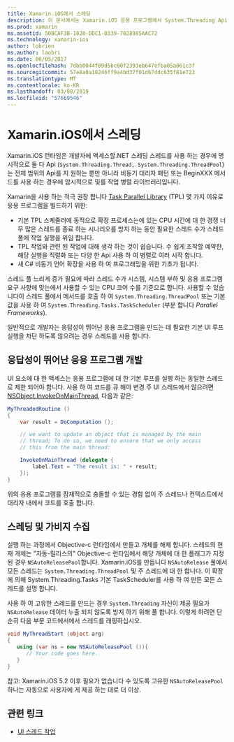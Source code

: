 ```yaml
---
title: Xamarin.iOS에서 스레딩
description: 이 문서에서는 Xamarin.iOS 응용 프로그램에서 System.Threading Api를 사용 하는 방법을 설명 합니다. 설명 하는 작업 병렬 라이브러리, 응답성이 뛰어난 응용 프로그램 및 가비지 컬렉션을 작성 합니다.
ms.prod: xamarin
ms.assetid: 50BCAF3B-1020-DDC1-0339-7028985AAC72
ms.technology: xamarin-ios
author: lobrien
ms.author: laobri
ms.date: 06/05/2017
ms.openlocfilehash: 7dbb0044f09d5bc00f2393eb647efba05a061c3f
ms.sourcegitcommit: 57e8a0a10246ff9a4bd37f01d67ddc635f81e723
ms.translationtype: MT
ms.contentlocale: ko-KR
ms.lasthandoff: 03/08/2019
ms.locfileid: "57669546"
---
```

# <a name="threading-in-xamarinios"></a>Xamarin.iOS에서 스레딩

Xamarin.iOS 런타임은 개발자에 액세스할.NET 스레딩 스레드를 사용 하는 경우에 명시적으로 둘 다 Api (`System.Threading.Thread, System.Threading.ThreadPool`)는 전체 범위의 Api를 지 원하는 뿐만 아니라 비동기 대리자 패턴 또는 BeginXXX 메서드를 사용 하는 경우에 암시적으로 및를 작업 병렬 라이브러리입니다.



Xamarin을 사용 하는 적극 권장 합니다 [Task Parallel Library](https://msdn.microsoft.com/library/dd460717.aspx) (TPL) 몇 가지 이유로 응용 프로그램을 빌드하기 위한:
-  기본 TPL 스케줄러에 동적으로 확장 프로세스는에 있는 CPU 시간에 대 한 경쟁 너무 많은 스레드를 종료 하는 시나리오를 방지 하는 동안 필요한 스레드 수가 스레드 풀에 작업 실행을 위임 합니다. 
-  TPL 작업와 관련 된 작업에 대해 생각 하는 것이 쉽습니다. 수 쉽게 조작할 예약한, 해당 실행을 직렬화 또는 다양 한 Api 사용 하 여 병렬로 여러 시작 합니다. 
-  새 C# 비동기 언어 확장을 사용 하 여 프로그래밍을 위한 기초가 됩니다. 


스레드 풀 느리게 증가 필요에 따라 스레드 수가 시스템, 시스템 부하 및 응용 프로그램 요구 사항에 맞는에서 사용할 수 있는 CPU 코어 수를 기준으로 합니다. 사용할 수 있습니다이 스레드 풀에서 메서드를 호출 하 여 `System.Threading.ThreadPool` 또는 기본값을 사용 하 여 `System.Threading.Tasks.TaskScheduler` (부분 합니다 *Parallel Frameworks*).

일반적으로 개발자는 응답성이 뛰어난 응용 프로그램을 만드는 데 필요한 기본 UI 루프 실행을 차단 하도록 않으려는 경우 스레드를 사용 합니다.

 <a name="Developing_Responsive_Applications" />


## <a name="developing-responsive-applications"></a>응답성이 뛰어난 응용 프로그램 개발

UI 요소에 대 한 액세스는 응용 프로그램에 대 한 기본 루프를 실행 하는 동일한 스레드로 제한 되어야 합니다. 사용 하 여 코드를 큐 해야 변경 주 UI 스레드에서 않으려면 [NSObject.InvokeOnMainThread](xref:Foundation.NSObject), 다음과 같은:

```csharp
MyThreadedRoutine ()  
{  
    var result = DoComputation ();  

    // we want to update an object that is managed by the main
    // thread; To do so, we need to ensure that we only access
    // this from the main thread:

    InvokeOnMainThread (delegate {  
        label.Text = "The result is: " + result;  
    });
}
```

위의 응용 프로그램를 잠재적으로 충돌할 수 있는 경합 없이 주 스레드나 컨텍스트에서 대리자 내에서 코드를 호출 합니다.

 <a name="Threading_and_Garbage_Collection" />


## <a name="threading-and-garbage-collection"></a>스레딩 및 가비지 수집

실행 하는 과정에서 Objective-c 런타임에서 만들고 개체를 해제 합니다. 스레드의 현재 개체는 "자동-릴리스의" Objective-c 런타임에서 해당 개체에 대 한 플래그가 지정 된 경우 `NSAutoReleasePool`합니다. Xamarin.iOS를 만듭니다 `NSAutoRelease` 풀에서 모든 스레드는 `System.Threading.ThreadPool` 및 주 스레드에 대 한 합니다. 이 확장에 의해 System.Threading.Tasks 기본 TaskScheduler를 사용 하 여 만든 모든 스레드를 설명 합니다.

사용 하 여 고유한 스레드를 만드는 경우 `System.Threading` 자신이 제공 필요가 `NSAutoRelease` 데이터 누출 되지 않도록 방지 하기 위해 풀 합니다. 이렇게 하려면 단순히 다음 부분 코드에서에서 스레드를 래핑하십시오.

```csharp
void MyThreadStart (object arg)
{
   using (var ns = new NSAutoReleasePool ()){
      // Your code goes here.
   }
}
```

참고: Xamarin.iOS 5.2 이후 필요가 없습니다 수 있도록 고유한 `NSAutoReleasePool` 하나는 자동으로 사용자에 게 제공 하는 대로 더 이상.


## <a name="related-links"></a>관련 링크

- [UI 스레드 작업](~/ios/user-interface/ios-ui/ui-thread.md)
